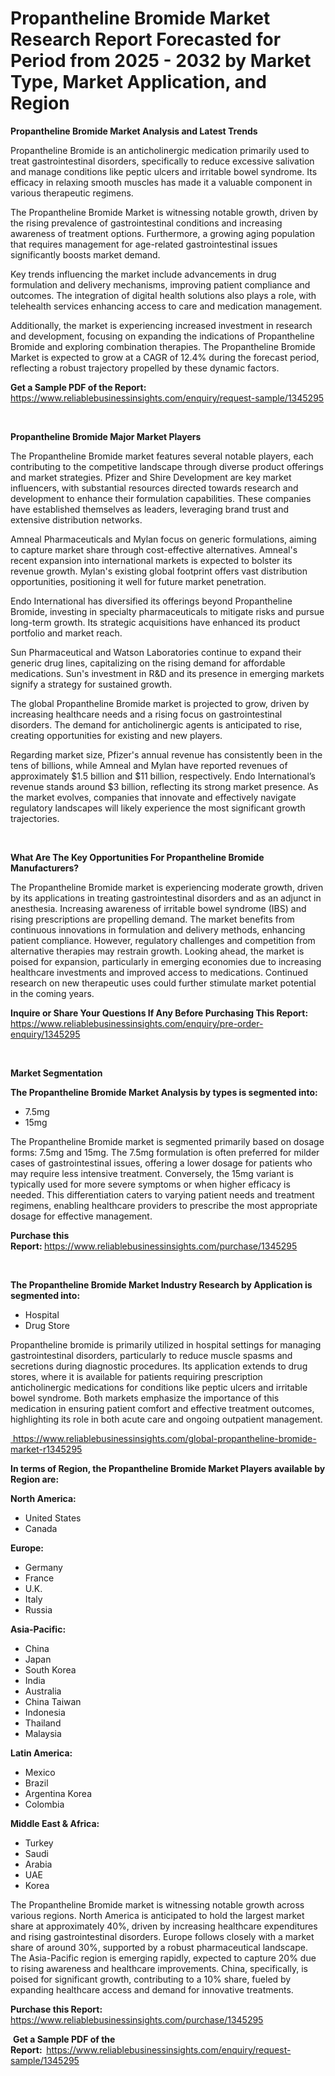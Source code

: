 <p><h1>Propantheline Bromide Market Research Report Forecasted for Period from 2025 -  2032 by Market Type, Market Application, and Region</h1></p><p><strong>Propantheline Bromide Market Analysis and Latest Trends</strong></p>
<p><p>Propantheline Bromide is an anticholinergic medication primarily used to treat gastrointestinal disorders, specifically to reduce excessive salivation and manage conditions like peptic ulcers and irritable bowel syndrome. Its efficacy in relaxing smooth muscles has made it a valuable component in various therapeutic regimens. </p><p>The Propantheline Bromide Market is witnessing notable growth, driven by the rising prevalence of gastrointestinal conditions and increasing awareness of treatment options. Furthermore, a growing aging population that requires management for age-related gastrointestinal issues significantly boosts market demand. </p><p>Key trends influencing the market include advancements in drug formulation and delivery mechanisms, improving patient compliance and outcomes. The integration of digital health solutions also plays a role, with telehealth services enhancing access to care and medication management. </p><p>Additionally, the market is experiencing increased investment in research and development, focusing on expanding the indications of Propantheline Bromide and exploring combination therapies. The Propantheline Bromide Market is expected to grow at a CAGR of 12.4% during the forecast period, reflecting a robust trajectory propelled by these dynamic factors.</p></p>
<p><strong>Get a Sample PDF of the Report:&nbsp;</strong> <a href="https://www.reliablebusinessinsights.com/enquiry/request-sample/1345295?utm_campaign=2306&utm_medium=2&utm_source=Github&utm_content=ia&utm_term=19042025&utm_id=propantheline-bromide">https://www.reliablebusinessinsights.com/enquiry/request-sample/1345295</a></p>
<p>&nbsp;</p>
<p><strong>Propantheline Bromide Major Market Players</strong></p>
<p><p>The Propantheline Bromide market features several notable players, each contributing to the competitive landscape through diverse product offerings and market strategies. Pfizer and Shire Development are key market influencers, with substantial resources directed towards research and development to enhance their formulation capabilities. These companies have established themselves as leaders, leveraging brand trust and extensive distribution networks.</p><p>Amneal Pharmaceuticals and Mylan focus on generic formulations, aiming to capture market share through cost-effective alternatives. Amneal's recent expansion into international markets is expected to bolster its revenue growth. Mylan's existing global footprint offers vast distribution opportunities, positioning it well for future market penetration.</p><p>Endo International has diversified its offerings beyond Propantheline Bromide, investing in specialty pharmaceuticals to mitigate risks and pursue long-term growth. Its strategic acquisitions have enhanced its product portfolio and market reach.</p><p>Sun Pharmaceutical and Watson Laboratories continue to expand their generic drug lines, capitalizing on the rising demand for affordable medications. Sun's investment in R&D and its presence in emerging markets signify a strategy for sustained growth.</p><p>The global Propantheline Bromide market is projected to grow, driven by increasing healthcare needs and a rising focus on gastrointestinal disorders. The demand for anticholinergic agents is anticipated to rise, creating opportunities for existing and new players.</p><p>Regarding market size, Pfizer's annual revenue has consistently been in the tens of billions, while Amneal and Mylan have reported revenues of approximately $1.5 billion and $11 billion, respectively. Endo International’s revenue stands around $3 billion, reflecting its strong market presence. As the market evolves, companies that innovate and effectively navigate regulatory landscapes will likely experience the most significant growth trajectories.</p></p>
<p>&nbsp;</p>
<p><strong>What Are The Key Opportunities For Propantheline Bromide Manufacturers?</strong></p>
<p><p>The Propantheline Bromide market is experiencing moderate growth, driven by its applications in treating gastrointestinal disorders and as an adjunct in anesthesia. Increasing awareness of irritable bowel syndrome (IBS) and rising prescriptions are propelling demand. The market benefits from continuous innovations in formulation and delivery methods, enhancing patient compliance. However, regulatory challenges and competition from alternative therapies may restrain growth. Looking ahead, the market is poised for expansion, particularly in emerging economies due to increasing healthcare investments and improved access to medications. Continued research on new therapeutic uses could further stimulate market potential in the coming years.</p></p>
<p><strong>Inquire or Share Your Questions If Any Before Purchasing This Report:</strong> <a href="https://www.reliablebusinessinsights.com/enquiry/pre-order-enquiry/1345295?utm_campaign=2306&utm_medium=2&utm_source=Github&utm_content=ia&utm_term=19042025&utm_id=propantheline-bromide">https://www.reliablebusinessinsights.com/enquiry/pre-order-enquiry/1345295</a></p>
<p>&nbsp;</p>
<p><strong>Market Segmentation</strong></p>
<p><strong>The Propantheline Bromide Market Analysis by types is segmented into:</strong></p>
<p><ul><li>7.5mg</li><li>15mg</li></ul></p>
<p><p>The Propantheline Bromide market is segmented primarily based on dosage forms: 7.5mg and 15mg. The 7.5mg formulation is often preferred for milder cases of gastrointestinal issues, offering a lower dosage for patients who may require less intensive treatment. Conversely, the 15mg variant is typically used for more severe symptoms or when higher efficacy is needed. This differentiation caters to varying patient needs and treatment regimens, enabling healthcare providers to prescribe the most appropriate dosage for effective management.</p></p>
<p><strong>Purchase this Report:&nbsp;</strong><a href="https://www.reliablebusinessinsights.com/purchase/1345295?utm_campaign=2306&utm_medium=2&utm_source=Github&utm_content=ia&utm_term=19042025&utm_id=propantheline-bromide">https://www.reliablebusinessinsights.com/purchase/1345295</a></p>
<p>&nbsp;</p>
<p><strong>The Propantheline Bromide Market Industry Research by Application is segmented into:</strong></p>
<p><ul><li>Hospital</li><li>Drug Store</li></ul></p>
<p><p>Propantheline bromide is primarily utilized in hospital settings for managing gastrointestinal disorders, particularly to reduce muscle spasms and secretions during diagnostic procedures. Its application extends to drug stores, where it is available for patients requiring prescription anticholinergic medications for conditions like peptic ulcers and irritable bowel syndrome. Both markets emphasize the importance of this medication in ensuring patient comfort and effective treatment outcomes, highlighting its role in both acute care and ongoing outpatient management.</p></p>
<p><a href="https://www.reliablebusinessinsights.com/global-propantheline-bromide-market-r1345295?utm_campaign=2306&utm_medium=2&utm_source=Github&utm_content=ia&utm_term=19042025&utm_id=propantheline-bromide">&nbsp;https://www.reliablebusinessinsights.com/global-propantheline-bromide-market-r1345295</a></p>
<p><strong>In terms of Region, the Propantheline Bromide Market Players available by Region are:</strong></p>
<p>
    <p> <strong> North America: </strong>
        <ul>
            <li>United States</li>
            <li>Canada</li>
        </ul>
        </p> 
    <p> <strong> Europe: </strong>
        <ul>
            <li>Germany</li>
            <li>France</li>
            <li>U.K.</li>
            <li>Italy</li>
            <li>Russia</li>
        </ul>
        </p> 
    <p> <strong> Asia-Pacific: </strong>
        <ul>
            <li>China</li>
            <li>Japan</li>
            <li>South Korea</li>
            <li>India</li>
            <li>Australia</li>
            <li>China Taiwan</li>
            <li>Indonesia</li>
            <li>Thailand</li>
            <li>Malaysia</li>
        </ul>
        </p> 
    <p> <strong> Latin America: </strong>
        <ul>
            <li>Mexico</li>
            <li>Brazil</li>
            <li>Argentina Korea</li>
            <li>Colombia</li>
        </ul>
        </p> 
    <p> <strong> Middle East & Africa: </strong>
        <ul>
            <li>Turkey</li>
            <li>Saudi</li>
            <li>Arabia</li>
            <li>UAE</li>
            <li>Korea</li>
        </ul>
    </p>
    </p>
<p><p>The Propantheline Bromide market is witnessing notable growth across various regions. North America is anticipated to hold the largest market share at approximately 40%, driven by increasing healthcare expenditures and rising gastrointestinal disorders. Europe follows closely with a market share of around 30%, supported by a robust pharmaceutical landscape. The Asia-Pacific region is emerging rapidly, expected to capture 20% due to rising awareness and healthcare improvements. China, specifically, is poised for significant growth, contributing to a 10% share, fueled by expanding healthcare access and demand for innovative treatments.</p></p>
<p><strong>Purchase this Report: </strong><a href="https://www.reliablebusinessinsights.com/purchase/1345295?utm_campaign=2306&utm_medium=2&utm_source=Github&utm_content=ia&utm_term=19042025&utm_id=propantheline-bromide">https://www.reliablebusinessinsights.com/purchase/1345295</a></p>
<p>&nbsp;<strong>Get a Sample PDF of the Report:&nbsp;&nbsp;</strong><a href="https://www.reliablebusinessinsights.com/enquiry/request-sample/1345295?utm_campaign=2306&utm_medium=2&utm_source=Github&utm_content=ia&utm_term=19042025&utm_id=propantheline-bromide">https://www.reliablebusinessinsights.com/enquiry/request-sample/1345295</a></p>
<p><strong></strong></p>
<p><p></p><p></p><p></p></p>